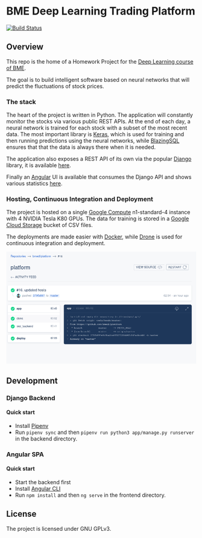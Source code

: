 # BME Deep Learning Trading Platform

[![Build Status](https://cicd.bmedl.soothingblue.space/api/badges/bmedl/platform/status.svg)](https://cicd.bmedl.soothingblue.space/bmedl/platform)

## Overview

This repo is the home of a Homework Project for the [Deep Learning course of BME](http://smartlab.tmit.bme.hu/oktatas-deep-learning-nagy-hazi). 

The goal is to build intelligent software based on neural networks that will predict the fluctuations of stock prices.

### The stack

The heart of the project is written in Python. The application will constantly monitor the stocks via various public REST APIs. At the end of each day, a neural network is trained for each stock with a subset of the most recent data.
The most important library is [Keras](https://keras.io/), which is used for training and then running predictions using the neural networks, while [BlazingSQL](https://blazingsql.com/) ensures that that the data is always there when it is needed.

The application also exposes a REST API of its own via the popular [Django](https://www.djangoproject.com/) library, it is available [here](https://api.bmedl.soothingblue.space).

Finally an [Angular](https://angular.io/) UI is available that consumes the Django API and shows various statistics [here](https://app.bmedl.soothingblue.space).

### Hosting, Continuous Integration and Deployment

The project is hosted on a single [Google Compute](https://cloud.google.com/compute/) n1-standard-4 instance with 4 NVIDIA Tesla K80 GPUs. The data for training is stored in a [Google Cloud Storage](https://cloud.google.com/storage/) bucket of CSV files.

The deployments are made easier with [Docker](https://docker.com), while [Drone](https://drone.io) is used for continuous integration and deployment.

![Drone Pipelines](/assets/drone.png?raw=true "Drone Pipeline")

## Development

### Django Backend

#### Quick start

- Install [Pipenv](https://docs.pipenv.org/en/latest/install/#installing-pipenv)
- Run `pipenv sync` and then `pipenv run python3 app/manage.py runserver` in the backend directory.

### Angular SPA

#### Quick start

- Start the backend first
- Install [Angular CLI](https://cli.angular.io/)
- Run `npm install` and then `ng serve` in the frontend directory.

## License

The project is licensed under GNU GPLv3.
